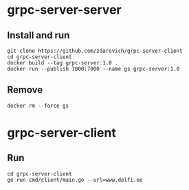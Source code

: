 # grpc-server-server
## Install and run
 ```shell
git clone https://github.com/zdarovich/grpc-server-client
cd grpc-server-client
docker build --tag grpc-server:1.0 .
docker run --publish 7000:7000 --name gs grpc-server:1.0
```

## Remove
 ```shell
docker rm --force gs
```

# grpc-server-client
## Run
 ```shell
cd grpc-server-client
go run cmd/client/main.go --url=www.delfi.ee
```

